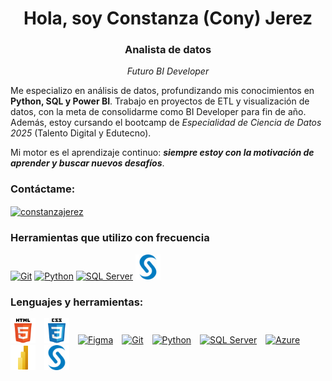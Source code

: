 <h1 align="center">Hola, soy Constanza (Cony) Jerez</h1>
<h3 align="center">Analista de datos</h3>
<p align="center"><em>Futuro BI Developer</em></p>


Me especializo en análisis de datos, profundizando mis conocimientos en **Python, SQL y Power BI**. Trabajo en proyectos de ETL y visualización de datos, con la meta de consolidarme como BI Developer para fin de año. Además, estoy cursando el bootcamp de *Especialidad de Ciencia de Datos 2025* (Talento Digital y Edutecno).

Mi motor es el aprendizaje continuo: ***siempre estoy con la motivación de aprender y buscar nuevos desafíos***.


<h3 align="left">Contáctame:</h3>
<p align="left">
<a href="https://linkedin.com/in/constanzajerez" target="blank">
   <img align="center" src="https://raw.githubusercontent.com/rahuldkjain/github-profile-readme-generator/master/src/images/icons/Social/linked-in-alt.svg" alt="constanzajerez" height="30" width="40" /></a> 
</p>
<h3 align="left">Herramientas que utilizo con frecuencia</h3>
<p align="left">
   <a href="https://git-scm.com/" target="blank">
    <img src="https://cdn.jsdelivr.net/gh/devicons/devicon/icons/git/git-original.svg" alt="Git" height="40" width="40" /></a>
  <a href="https://www.python.org" target="blank">
    <img src="https://cdn.jsdelivr.net/gh/devicons/devicon/icons/python/python-original.svg" alt="Python" height="40" width="40" /></a>
  <a href="https://www.microsoft.com/sql-server" target="blank">
    <img src="https://cdn.jsdelivr.net/gh/devicons/devicon/icons/microsoftsqlserver/microsoftsqlserver-plain.svg" alt="SQL Server" height="40" width="40" /></a>
   <a href="https://www.sas.com" target="blank">
    <img src="Constanza-Jerez-main/images/logo_SAS.png" alt="SAS" height="40" width="40" /></a>
  
</p>
<h3 align="left">Lenguajes y herramientas:</h3>
<p align="left">
  <!-- 1. HTML5 -->
  <a href="https://www.w3.org/html/" target="blank" rel="noreferrer">
    <img
      src="https://raw.githubusercontent.com/devicons/devicon/master/icons/html5/html5-original-wordmark.svg"
      alt="HTML5"
      width="40"
      height="40"
      style="margin-right: 10px;"
    /></a>

  <!-- 2. CSS3 -->
  <a href="https://www.w3schools.com/css/" target="blank" rel="noreferrer">
    <img
      src="https://raw.githubusercontent.com/devicons/devicon/master/icons/css3/css3-original-wordmark.svg"
      alt="CSS3"
      width="40"
      height="40"
      style="margin-right: 10px;"
    /></a>

  <!-- 3. Figma -->
  <a href="https://www.figma.com/" target="blank" rel="noreferrer">
    <img
      src="https://www.vectorlogo.zone/logos/figma/figma-icon.svg"
      alt="Figma"
      width="40"
      height="40"
      style="margin-right: 10px;"
    /></a>

  <!-- 4. Git -->
  <a href="https://git-scm.com/" target="blank" rel="noreferrer">
    <img
      src="https://cdn.jsdelivr.net/gh/devicons/devicon/icons/git/git-original.svg"
      alt="Git"
      width="40"
      height="40"
      style="margin-right: 10px;"
    /></a>

  <!-- 5. Python -->
  <a href="https://www.python.org" target="_blank" rel="noreferrer">
    <img
      src="https://cdn.jsdelivr.net/gh/devicons/devicon/icons/python/python-original.svg"
      alt="Python"
      width="40"
      height="40"
      style="margin-right: 10px;"
    /></a>

  <!-- 6. SQL Server -->
  <a href="https://www.microsoft.com/en-us/sql-server" target="_blank" rel="noreferrer">
    <img
      src="https://cdn.jsdelivr.net/gh/devicons/devicon/icons/microsoftsqlserver/microsoftsqlserver-plain.svg"
      alt="SQL Server"
      width="40"
      height="40"
      style="margin-right: 10px;"
    /></a>

  <!-- 7. Azure -->
  <a href="https://azure.microsoft.com/" target="_blank" rel="noreferrer">
    <img
      src="https://cdn.jsdelivr.net/gh/devicons/devicon/icons/azure/azure-original.svg"
      alt="Azure"
      width="40"
      height="40"
      style="margin-right: 10px;"
    /></a>

  <!-- 8. Power BI -->
  <a href="https://powerbi.microsoft.com/" target="_blank" rel="noreferrer">
    <img
      src="Constanza-Jerez-main/images/powerbi-original.jpg"
      alt="Power BI"
      width="40"
      height="40"
      style="margin-right: 10px;"
    /></a>

  <!-- 9. SAS -->
  <a href="https://www.sas.com/" target="_blank" rel="noreferrer">
    <img
      src="Constanza-Jerez-main/images/logo_SAS.png"
      alt="SAS"
      width="40"
      height="40"
      style="margin-right: 10px;"
    /></a>
</p>
